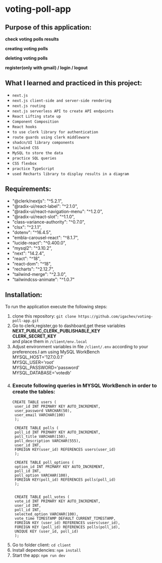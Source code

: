 # voting-poll-app


## Purpose of this application:
<p><strong>check voting polls results</strong></p>
<p><strong>creating voting polls</strong></p>
<p><strong>deleting voting polls</strong></p>
<p><strong>register(only with gmail) / login / logout</strong></p>


## What I learned and practiced in this project:
- `next.js`
- `next.js client-side and server-side rendering`
- `next.js routing`
- `next.js serverless API to create API endpoints`
- `React Lifting state up`
- `Component Composition`
- `React hooks`
- `to use clerk library for authentication`
- `route guards using clerk middleware`
- `shadcn/UI library components`
- `tailwind CSS`
- `MySQL to store the data`
- `practice SQL queries`
- `CSS flexbox`
- `practice TypeScript`
- `used Recharts library to display results in a diagram`


## Requirements:
  - "@clerk/nextjs": "^5.2.1",
  - "@radix-ui/react-label": "^2.1.0",
  - "@radix-ui/react-navigation-menu": "^1.2.0",
  - "@radix-ui/react-slot": "^1.1.0",
  - "class-variance-authority": "^0.7.0",
  - "clsx": "^2.1.1",
  - "dotenv": "^16.4.5",
  - "embla-carousel-react": "^8.1.7",
  - "lucide-react": "^0.400.0",
  - "mysql2": "^3.10.2",
  - "next": "14.2.4",
  - "react": "^18",
  - "react-dom": "^18",
  - "recharts": "^2.12.7",
  - "tailwind-merge": "^2.3.0",
  - "tailwindcss-animate": "^1.0.7"


## Installation:
To run the application execute the following steps:
1. clone this repository: `git clone https://github.com/igachev/voting-poll-app.git`
2. Go to clerk,register,go to dashboard,get these variables <br> <strong>NEXT_PUBLIC_CLERK_PUBLISHABLE_KEY</strong> <br> <strong>CLERK_SECRET_KEY</strong> <br> and place them in `/client/env.local`
3. Adjust environment variables in file `/client/.env` according to your preferences.I am using MySQL WorkBench <br>
MYSQL_HOST='127.0.0.1' <br>
MYSQL_USER='root' <br>
MYSQL_PASSWORD='password' <br>
MYSQL_DATABASE='votedb' <br>
4. ### Execute following queries in MYSQL WorkBench in order to create the tables: <br>
       CREATE TABLE users (
        user_id INT PRIMARY KEY AUTO_INCREMENT,
        user_password VARCHAR(50),
        user_email VARCHAR(100)
        );

        CREATE TABLE polls (
        poll_id INT PRIMARY KEY AUTO_INCREMENT,
        poll_title VARCHAR(150),
        poll_description VARCHAR(555),
        user_id INT,
        FOREIGN KEY(user_id) REFERENCES users(user_id)
        );

        CREATE TABLE poll_options (
        option_id INT PRIMARY KEY AUTO_INCREMENT,
        poll_id INT,
        poll_option VARCHAR(100),
        FOREIGN KEY(poll_id) REFERENCES polls(poll_id)
        );


        CREATE TABLE poll_votes (
        vote_id INT PRIMARY KEY AUTO_INCREMENT,
        user_id INT,
        poll_id INT,
        selected_option VARCHAR(100),
        vote_time TIMESTAMP DEFAULT CURRENT_TIMESTAMP,
        FOREIGN KEY (user_id) REFERENCES users(user_id),
        FOREIGN KEY (poll_id) REFERENCES polls(poll_id),
        UNIQUE KEY (user_id, poll_id)
        );

6. Go to folder client: `cd client`
7. Install dependencies: `npm install`
8. Start the app: `npm run dev`


